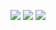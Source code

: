 [![](https://img.shields.io/badge/H1-v1.0.1-informational.svg)](https://github.com/Paveloom/A9/releases/tag/H1_v1.0.1) [![](https://img.shields.io/badge/platforms-linux-3E6680.svg)](#) [![](https://img.shields.io/badge/requires-gcc%206.1%2B-critical.svg)](https://gcc.gnu.org/wiki/GFortran/News#GCC6)